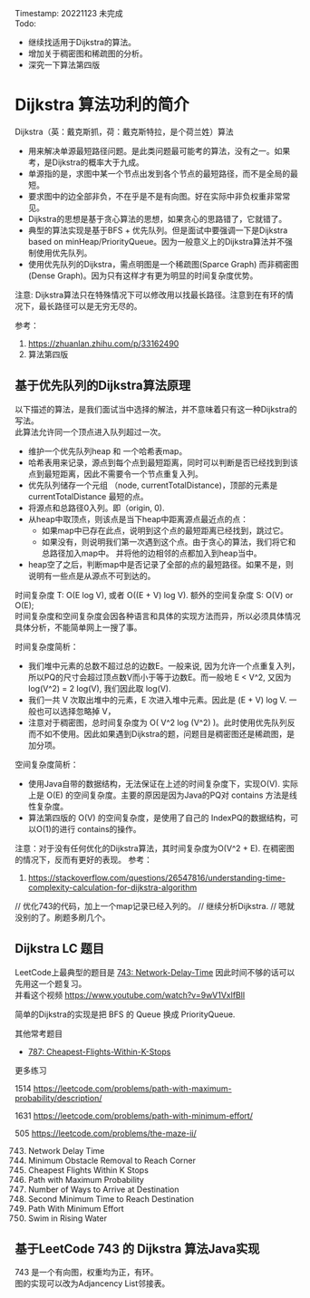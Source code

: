 Timestamp: 20221123 未完成    
Todo: 
* 继续找适用于Dijkstra的算法。 
* 增加关于稠密图和稀疏图的分析。   
* 深究一下算法第四版

# Dijkstra 算法功利的简介
Dijkstra（英：戴克斯抓，荷：戴克斯特拉，是个荷兰姓）算法
* 用来解决单源最短路径问题。是此类问题最可能考的算法，没有之一。如果考，是Dijkstra的概率大于九成。 
* 单源指的是，求图中某一个节点出发到各个节点的最短路径，而不是全局的最短。
* 要求图中的边全部非负，不在乎是不是有向图。好在实际中非负权重非常常见。
* Dijkstra的思想是基于贪心算法的思想，如果贪心的思路错了，它就错了。
* 典型的算法实现是基于BFS + 优先队列。但是面试中要强调一下是Dijkstra based on minHeap/PriorityQueue。因为一般意义上的Dijkstra算法并不强制使用优先队列。    
* 使用优先队列的Dijkstra，需点明图是一个稀疏图(Sparce Graph) 而非稠密图 (Dense Graph)。因为只有这样才有更为明显的时间复杂度优势。  

注意:
Dijkstra算法只在特殊情况下可以修改用以找最长路径。注意到在有环的情况下，最长路径可以是无穷无尽的。

参考：
1. https://zhuanlan.zhihu.com/p/33162490
2. 算法第四版

## 基于优先队列的Dijkstra算法原理
以下描述的算法，是我们面试当中选择的解法，并不意味着只有这一种Dijkstra的写法。   
此算法允许同一个顶点进入队列超过一次。
* 维护一个优先队列heap 和 一个哈希表map。
* 哈希表用来记录，源点到每个点到最短距离，同时可以判断是否已经找到到该点到最短距离，因此不需要令一个节点重复入列。   
* 优先队列储存一个元组 （node, currentTotalDistance)，顶部的元素是 currentTotalDistance 最短的点。
* 将源点和总路径0入列。即（origin, 0).   
* 从heap中取顶点，则该点是当下heap中距离源点最近点的点：
    * 如果map中已存在此点，说明到这个点的最短距离已经找到，跳过它。
    * 如果没有，则说明我们第一次遇到这个点。由于贪心的算法，我们将它和总路径加入map中。
    并将他的边相邻的点都加入到heap当中。
* heap空了之后，判断map中是否记录了全部的点的最短路径。如果不是，则说明有一些点是从源点不可到达的。

时间复杂度 T: O(E log V), 或者 O((E + V) log V). 额外的空间复杂度 S: O(V) or O(E);   
时间复杂度和空间复杂度会因各种语言和具体的实现方法而异，所以必须具体情况具体分析，不能简单网上一搜了事。


时间复杂度简析：
* 我们堆中元素的总数不超过总的边数E。一般来说, 因为允许一个点重复入列，所以PQ的尺寸会超过顶点数V而小于等于边数E。而一般地 E < V^2, 又因为 log(V^2) = 2 log(V), 我们因此取 log(V). 
* 我们一共 V 次取出堆中的元素，E 次进入堆中元素。因此是 (E + V) log V. 一般也可以选择忽略掉 V，
* 注意对于稠密图，总时间复杂度为 O( V^2 log (V^2) )。此时使用优先队列反而不如不使用。因此如果遇到Dijkstra的题，问题目是稠密图还是稀疏图，是加分项。

空间复杂度简析：
* 使用Java自带的数据结构，无法保证在上述的时间复杂度下，实现O(V). 实际上是 O(E) 的空间复杂度。主要的原因是因为Java的PQ对 contains 方法是线性复杂度。
* 算法第四版的 O(V) 的空间复杂度，是使用了自己的 IndexPQ的数据结构，可以O(1)的进行 contains的操作。

注意：对于没有任何优化的Dijkstra算法，其时间复杂度为O(V^2 + E). 在稠密图的情况下，反而有更好的表现。
参考：
1. https://stackoverflow.com/questions/26547816/understanding-time-complexity-calculation-for-dijkstra-algorithm

// 优化743的代码，加上一个map记录已经入列的。
// 继续分析Dijkstra.
// 嗯就没别的了。刷题多刷几个。




## Dijkstra LC 题目
LeetCode上最典型的题目是 
[743: Network-Delay-Time](https://leetcode.com/problems/network-delay-time/)
因此时间不够的话可以先用这一个题复习。    
并看这个视频 https://www.youtube.com/watch?v=9wV1VxlfBlI 

简单的Dijkstra的实现是把 BFS 的 Queue 换成 PriorityQueue. 

其他常考题目
* [787: Cheapest-Flights-Within-K-Stops](https://leetcode.com/problems/cheapest-flights-within-k-stops/)

更多练习

1514 https://leetcode.com/problems/path-with-maximum-probability/description/

1631
https://leetcode.com/problems/path-with-minimum-effort/

505
https://leetcode.com/problems/the-maze-ii/



743. Network Delay Time
2290. Minimum Obstacle Removal to Reach Corner
787. Cheapest Flights Within K Stops
1514. Path with Maximum Probability
1976. Number of Ways to Arrive at Destination
2045. Second Minimum Time to Reach Destination
1631. Path With Minimum Effort
778. Swim in Rising Water


## 基于LeetCode 743 的 Dijkstra 算法Java实现
743 是一个有向图，权重均为正，有环。    
图的实现可以改为Adjancency List邻接表。
```java

```

